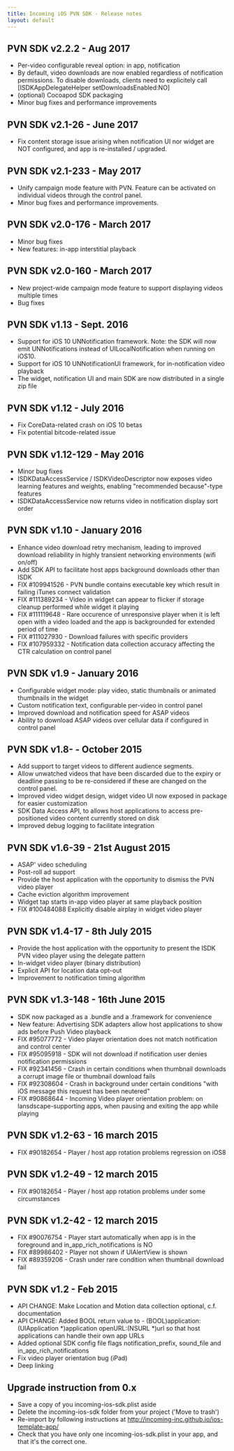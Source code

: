 ```yaml
---
title: Incoming iOS PVN SDK - Release notes
layout: default 
---
```



PVN SDK v2.2.2 - Aug 2017
--------------------------
- Per-video configurable reveal option: in app, notification
- By default, video downloads are now enabled regardless of notification permissions. To disable downloads, clients need to explicitely call [ISDKAppDelegateHelper setDownloadsEnabled:NO]
- (optional) Cocoapod SDK packaging
- Minor bug fixes and performance improvements


PVN SDK v2.1-26 - June 2017
---------------------------
- Fix content storage issue arising when notification UI nor widget are NOT configured, and app is re-installed / upgraded.


PVN SDK v2.1-233 - May 2017
-----------------------------
- Unify campaign mode feature with PVN. Feature can be activated on individual videos through the control panel. 
- Minor bug fixes and performance improvements. 

PVN SDK v2.0-176 - March 2017
-----------------------------
- Minor bug fixes
- New features: in-app interstitial playback


PVN SDK v2.0-160 - March 2017
-----------------------------
- New project-wide campaign mode feature to support displaying videos multiple times
- Bug fixes 


PVN SDK v1.13 - Sept. 2016
-------------------------
- Support for iOS 10 UNNotification framework. Note: the SDK will now emit UNNotifications instead of UILocalNotification when running on iOS10. 
- Support for iOS 10 UNNotificationUI framework, for in-notification video playback
- The widget, notification UI and main SDK are now distributed in a single zip file


PVN SDK v1.12 - July 2016
---------------------------
- Fix CoreData-related crash on iOS 10 betas
- Fix potential bitcode-related issue


PVN SDK v1.12-129 - May 2016
----------------------------
- Minor bug fixes
- ISDKDataAccessService / ISDKVideoDescriptor now exposes video learning features and weights, enabling "recommended because"-type features 
- ISDKDataAccessService now returns video in notification display sort order


PVN SDK v1.10 - January 2016
----------------------------
- Enhance video download retry mechanism, leading to improved download reliability in highly transient networking environments (wifi on/off)
- Add SDK API to facilitate host apps background downloads other than ISDK
- FIX #109941526 - PVN bundle contains executable key which result in failing iTunes connect validation
- FIX #111389234 - Video in widget can appear to flicker if storage cleanup performed while widget it playing
- FIX #111119648 - Rare occurence of unresponsive player when it is left open with a video loaded and the app is backgrounded for extended period of time
- FIX #111027930 - Download failures with specific providers  
- FIX #107959332 - Notification data collection accuracy affecting the CTR calculation on control panel



PVN SDK v1.9 - January 2016
----------------------------
- Configurable widget mode: play video, static thumbnails or animated thumbnails in the widget
- Custom notification text, configurable per-video in control panel
- Improved download and notification speed for ASAP videos
- Ability to download ASAP videos over cellular data if configured in control panel


PVN SDK v1.8- - October 2015
----------------------------
- Add support to target videos to different audience segments.
- Allow unwatched videos that have been discarded due to the expiry or deadline passing to be re-considered if these are changed on the control panel.
- Improved video widget design, widget video UI now exposed in package for easier customization
- SDK Data Access API, to allows host applications to access pre-positioned video content currently stored on disk
- Improved debug logging to facilitate integration


PVN SDK v1.6-39 - 21st August 2015
----------------------------------
- ASAP' video scheduling
- Post-roll ad support
- Provide the host application with the opportunity to dismiss the PVN video player
- Cache eviction algorithm improvement
- Widget tap starts in-app video player at same playback position 
- FIX #100484088 Explicitly disable airplay in widget video player


PVN SDK v1.4-17 - 8th July 2015
-------------------------------
- Provide the host application with the opportunity to present the ISDK PVN video player using the delegate pattern
- In-widget video player (binary distribution)
- Explicit API for location data opt-out
- Improvement to notification timing algorithm


PVN SDK v1.3-148 - 16th June 2015
---------------------------------
- SDK now packaged as a .bundle and a .framework for convenience
- New feature: Advertising SDK adapters allow host applications to show ads before Push Video playback
- FIX #95077772 - Video player orientation does not match notification and control center
- FIX #95095918 - SDK will not download if notification user denies notification permissions
- FIX #92341456 - Crash in certain conditions when thumbnail downloads a corrupt image file or thumbnail download fails
- FIX #92308604 - Crash in background under certain conditions "with iOS message this request has been neutered"
- FIX #90868644 - Incoming Video player orientation problem: on lansdscape-supporting apps, when pausing and exiting the app while playing



PVN SDK v1.2-63 - 16 march 2015
-------------------------------
- FIX #90182654 - Player / host app rotation problems regression on iOS8


PVN SDK v1.2-49 - 12 march 2015
-------------------------------
- FIX #90182654 - Player / host app rotation problems under some circumstances


PVN SDK v1.2-42 - 12 march 2015
-------------------------------
- FIX #90076754 - Player start automatically when app is in the foreground and in_app_rich_notifications is NO
- FIX #89986402 - Player not shown if UIAlertView is shown
- FIX #89359206 - Crash under rare condition when thumbnail download fail


PVN SDK v1.2 -  Feb 2015
------------------------

- API CHANGE: Make Location and Motion data collection optional, c.f. documentation
- API CHANGE: Added BOOL return value to - (BOOL)application:(UIApplication *)application openURL:(NSURL *)url so that host applications can handle their own app URLs
- Added optional SDK config file flags notification_prefix, sound_file and in_app_rich_notifications
- Fix video player orientation bug (iPad)
- Deep linking


Upgrade instruction from 0.x
----------------------------

- Save a copy of you incoming-ios-sdk.plist aside
- Delete the incoming-ios-sdk folder from your project ('Move to trash')
- Re-import by following instructions at http://incoming-inc.github.io/ios-template-app/
- Check that you have only one incoming-ios-sdk.plist in your app, and that it's the correct one.